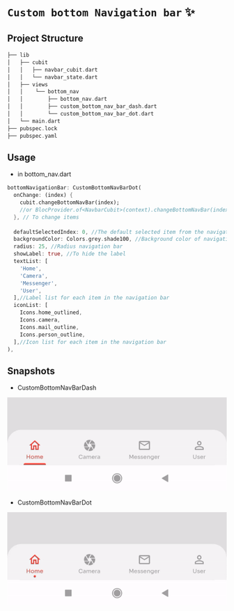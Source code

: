 # **`Custom bottom Navigation bar`** ✨


## Project Structure 
```dart 
├── lib
│   ├── cubit
│   │   ├── navbar_cubit.dart
│   │   └── navbar_state.dart
│   ├── views
│   │    └── bottom_nav
│   │		 ├── bottom_nav.dart
│   │		 ├── custom_bottom_nav_bar_dash.dart
│   │ 	 	 └── custom_bottom_nav_bar_dot.dart
│   └── main.dart
├── pubspec.lock
├── pubspec.yaml
```

## Usage

- in bottom_nav.dart
```dart
bottomNavigationBar: CustomBottomNavBarDot(
  onChange: (index) {
	cubit.changeBottomNavBar(index);
	//or BlocProvider.of<NavbarCubit>(context).changeBottomNavBar(index);
  }, // To change items
  
  defaultSelectedIndex: 0, //The default selected item from the navigation bar
  backgroundColor: Colors.grey.shade100, //Background color of navigation bar
  radius: 25, //Radius navigation bar 
  showLabel: true, //To hide the label
  textList: [
	'Home',
	'Camera',
	'Messenger',
	'User',
  ],//Label list for each item in the navigation bar
  iconList: [
	Icons.home_outlined,
	Icons.camera,
	Icons.mail_outline,
	Icons.person_outline,
  ],//Icon list for each item in the navigation bar
),
```


## Snapshots

- CustomBottomNavBarDash

![](/dash.gif)


- CustomBottomNavBarDot

![](/dot.gif)

